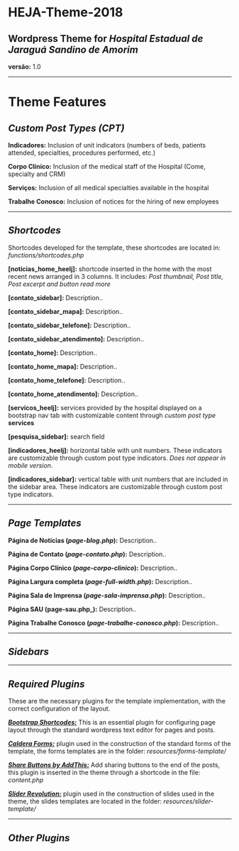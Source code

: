 # HEJA-Theme-2018

## Wordpress Theme for _Hospital Estadual de Jaraguá Sandino de Amorim_

**versão:** 1.0

------

# Theme Features

## _Custom Post Types (CPT)_

**Indicadores:** Inclusion of unit indicators (numbers of beds, patients attended, specialties, procedures performed, etc.)

**Corpo Clínico:** Inclusion of the medical staff of the Hospital (Come, specialty and CRM)

**Serviços:** Inclusion of all medical specialties available in the hospital

**Trabalhe Conosco:** Inclusion of notices for the hiring of new employees

---

## _Shortcodes_

Shortcodes developed for the template, these shortcodes are located in: _functions/shortcodes.php_

**[noticias_home_heelj]:** shortcode inserted in the home with the most recent news arranged in 3 columns. It includes: _Post thumbnail, Post title, Post excerpt and button read more_

**[contato_sidebar]:** Description..

**[contato_sidebar_mapa]:** Description..

**[contato_sidebar_telefone]:** Description..

**[contato_sidebar_atendimento]:** Description..

**[contato_home]:** Description..

**[contato_home_mapa]:** Description..

**[contato_home_telefone]:** Description..

**[contato_home_atendimento]:** Description..

**[servicos_heelj]:** services provided by the hospital displayed on a bootstrap nav tab with customizable content through _custom post type_ **services**

**[pesquisa_sidebar]:** search field

**[indicadores_heelj]:** horizontal table with unit numbers. These indicators are customizable through custom post type indicators. _Does not appear in mobile version_.

**[indicadores_sidebar]:** vertical table with unit numbers that are included in the sidebar area. These indicators are customizable through custom post type indicators.

---

## _Page Templates_

**Página de Notícias (_page-blog.php_):** Description..

**Página de Contato (_page-contato.php_):** Description..

**Página Corpo Clínico (_page-corpo-clinico_):** Description..

**Página Largura completa (_page-full-width.php_):** Description..

**Página Sala de Imprensa (_page-sala-imprensa.php_):** Description..

**Página SAU (page-sau.php_):** Description..

**Página Trabalhe Conosco (_page-trabalhe-conosco.php_):** Description..

---

## _Sidebars_

---

## _Required Plugins_

These are the necessary plugins for the template implementation, with the correct configuration of the layout.

 _[**Bootstrap Shortcodes:**](https://br.wordpress.org/plugins/bootstrap-shortcodes/)_ This is an essential plugin for configuring page layout through the standard wordpress text editor for pages and posts.

_[**Caldera Forms:**](https://br.wordpress.org/plugins/caldera-forms/)_ plugin used in the construction of the standard forms of the template, the forms templates are in the folder: _resources/forms-template/_

_[**Share Buttons by AddThis:**](https://br.wordpress.org/plugins/addthis/)_ Add sharing buttons to the end of the posts, this plugin is inserted in the theme through a shortcode in the file: _content.php_

_[**Slider Revolution:**](https://revolution.themepunch.com)_ plugin used in the construction of slides used in the theme, the slides templates are located in the folder: _resources/slider-template/_

---

## _Other Plugins_
